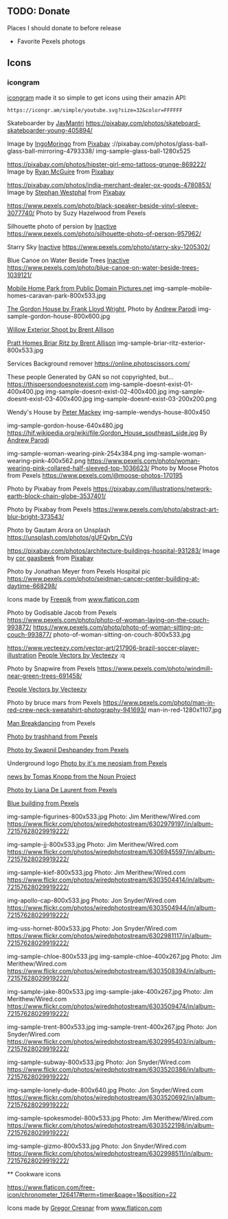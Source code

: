 ## TODO: Donate

Places I should donate to before release

* Favorite Pexels photogs


## Icons
###  icongram
[icongram](https://icongr.am) made it so simple to get icons 
using their amazin API:

```
https://icongr.am/simple/youtube.svg?size=32&color=FFFFFF
```


Skateboarder by [JayMantri](https://pixabay.com/users/jaymantri-362084/)
https://pixabay.com/photos/skateboard-skateboarder-young-405894/



Image by <a href="https://pixabay.com/users/IngoMoringo-14497112/?utm_source=link-attribution&amp;utm_medium=referral&amp;utm_campaign=image&amp;utm_content=4793338">IngoMoringo</a> from <a href="https://pixabay.com/?utm_source=link-attribution&amp;utm_medium=referral&amp;utm_campaign=image&amp;utm_content=4793338">Pixabay</a>
://pixabay.com/photos/glass-ball-glass-ball-mirroring-4793338/
img-sample-glass-ball-1280x525


https://pixabay.com/photos/hipster-girl-emo-tattoos-grunge-869222/
Image by <a href="https://pixabay.com/users/RyanMcGuire-123690/?utm_source=link-attribution&amp;utm_medium=referral&amp;utm_campaign=image&amp;utm_content=869222">Ryan McGuire</a> from <a href="https://pixabay.com/?utm_source=link-attribution&amp;utm_medium=referral&amp;utm_campaign=image&amp;utm_content=869222">Pixabay</a>


https://pixabay.com/photos/india-merchant-dealer-ox-goods-4780853/
Image by <a href="https://pixabay.com/users/shaq64-14977059/?utm_source=link-attribution&amp;utm_medium=referral&amp;utm_campaign=image&amp;utm_content=4780853">Stephan Westphal</a> from <a href="https://pixabay.com/?utm_source=link-attribution&amp;utm_medium=referral&amp;utm_campaign=image&amp;utm_content=4780853">Pixabay</a>



https://www.pexels.com/photo/black-speaker-beside-vinyl-sleeve-3077740/
Photo by Suzy Hazelwood from Pexels


Silhouette photo of persion by [Inactive](https://www.pexels.com/@felixmittermeier)
https://www.pexels.com/photo/silhouette-photo-of-person-957962/

Starry Sky
[Inactive](https://www.pexels.com/@felixmittermeier)
https://www.pexels.com/photo/starry-sky-1205302/


Blue Canoe on Water Beside Trees
[Inactive](https://www.pexels.com/@felixmittermeier)
https://www.pexels.com/photo/blue-canoe-on-water-beside-trees-1039121/

[Mobile Home Park from Public Domain Pictures.net](https://www.publicdomainpictures.net/en/view-image.php?image=85538&picture=mobile-homes-caravan-park)
img-sample-mobile-homes-caravan-park-800x533.jpg


[The Gordon House by Frank Lloyd Wright](https://hif.wikipedia.org/wiki/file:Gordon_House_southeast_side.jpg), Photo by [Andrew Parodi](https://en.wikipedia.org/wiki/User:Andrew_Parodi)
img-sample-gordon-house-800x600.jpg



[Willow Exterior Shoot by Brent Allison](https://en.wikipedia.org/wiki/File:Willow-Exterior.jpg)



[Pratt Homes Briar Ritz by Brent Allison](https://en.wikipedia.org/wiki/File:Briar-ritz-exterior.jpg)
img-sample-briar-ritz-exterior-800x533.jpg

Services
Background remover
https://online.photoscissors.com/

These people Generated by GAN so not copyrighted, but...
https://thispersondoesnotexist.com
img-sample-doesnt-exist-01-400x400.jpg
img-sample-doesnt-exist-02-400x400.jpg
img-sample-doesnt-exist-03-400x400.jpg
img-sample-doesnt-exist-03-200x200.png


Wendy's House by [Peter Mackey](https://www.flickr.com/photos/silverback40/16859900562)
img-sample-wendys-house-800x450


img-sample-gordon-house-640x480.jpg
https://hif.wikipedia.org/wiki/file:Gordon_House_southeast_side.jpg
By [Andrew Parodi](https://en.wikipedia.org/wiki/User:Andrew_Parodi)

img-sample-woman-wearing-pink-254x384.png
img-sample-woman-wearing-pink-400x562.png
https://www.pexels.com/photo/woman-wearing-pink-collared-half-sleeved-top-1036623/
Photo by Moose Photos from Pexels
https://www.pexels.com/@moose-photos-170195

Photo by Pixabay from Pexels
https://pixabay.com/illustrations/network-earth-block-chain-globe-3537401/

Photo by Pixabay from Pexels
https://www.pexels.com/photo/abstract-art-blur-bright-373543/

Photo by Gautam Arora on Unsplash
https://unsplash.com/photos/gUFQybn_CVg


https://pixabay.com/photos/architecture-buildings-hospital-931283/
Image by <a href="https://pixabay.com/users/corgaasbeek-905824/?utm_source=link-attribution&amp;utm_medium=referral&amp;utm_campaign=image&amp;utm_content=931283">cor gaasbeek</a> from <a href="https://pixabay.com/?utm_source=link-attribution&amp;utm_medium=referral&amp;utm_campaign=image&amp;utm_content=931283">Pixabay</a>



Photo by Jonathan Meyer from Pexels
Hospital pic
https://www.pexels.com/photo/seidman-cancer-center-building-at-daytime-668298/


<div>Icons made by <a href="https://www.flaticon.com/authors/freepik" title="Freepik">Freepik</a> from <a href="https://www.flaticon.com/" title="Flaticon">www.flaticon.com</a></div>

Photo by Godisable Jacob from Pexels
https://www.pexels.com/photo/photo-of-woman-laying-on-the-couch-993872/
https://www.pexels.com/photo/photo-of-woman-sitting-on-couch-993877/
photo-of-woman-sitting-on-couch-800x533.jpg


https://www.vecteezy.com/vector-art/217906-brazil-soccer-player-illustration
<a href="https://www.vecteezy.com/free-vector/people">People Vectors by Vecteezy</a>
:q

Photo by Snapwire from Pexels
https://www.pexels.com/photo/windmill-near-green-trees-691458/

<a href="https://www.vecteezy.com/free-vector/people">People Vectors by Vecteezy</a>

Photo by bruce mars from Pexels
https://www.pexels.com/photo/man-in-red-crew-neck-sweatshirt-photography-941693/
man-in-red-1280x1107.jpg

[Man Breakdancing](https://www.pexels.com/photo/acrobat-action-active-adult-461611/) from Pexels

[Photo by trashhand from Pexels](https://www.pexels.com/photo/low-angle-shot-of-high-rise-building-2096578/)

[Photo by Swapnil Deshpandey from Pexels](https://www.pexels.com/photo/white-and-yellow-woman-graphic-art-1309326)

Underground logo [Photo by it's me neosiam from Pexels](https://www.pexels.com/photo/design-illustration-sign-signage-595661/)


[news by Tomas Knopp from the Noun Project](https://thenounproject.com/search/?q=news&i=1248039)

[Photo by Liana De Laurent from Pexels](https://www.pexels.com/photo/graffiti-2130793/)

[Blue building from Pexels](https://www.pexels.com/photo/15120-architecture-blue-building-269077/)

img-sample-figurines-800x533.jpg
Photo: Jim Merithew/Wired.com
https://www.flickr.com/photos/wiredphotostream/6302979197/in/album-72157628029919222/


img-sample-jj-800x533.jpg
Photo: Jim Merithew/Wired.com
https://www.flickr.com/photos/wiredphotostream/6306945597/in/album-72157628029919222/

img-sample-kief-800x533.jpg
Photo: Jim Merithew/Wired.com
https://www.flickr.com/photos/wiredphotostream/6303504414/in/album-72157628029919222/

img-apollo-cap-800x533.jpg
Photo: Jon Snyder/Wired.com
https://www.flickr.com/photos/wiredphotostream/6303504944/in/album-72157628029919222/

img-uss-hornet-800x533.jpg
Photo: Jon Snyder/Wired.com
https://www.flickr.com/photos/wiredphotostream/6302981117/in/album-72157628029919222/

img-sample-chloe-800x533.jpg
img-sample-chloe-400x267.jpg
Photo: Jim Merithew/Wired.com
https://www.flickr.com/photos/wiredphotostream/6303508394/in/album-72157628029919222/

img-sample-jake-800x533.jpg
img-sample-jake-400x267.jpg
Photo: Jim Merithew/Wired.com
https://www.flickr.com/photos/wiredphotostream/6303509474/in/album-72157628029919222/

img-sample-trent-800x533.jpg
img-sample-trent-400x267.jpg
Photo: Jon Snyder/Wired.com
https://www.flickr.com/photos/wiredphotostream/6302995403/in/album-72157628029919222/

img-sample-subway-800x533.jpg
Photo: Jon Snyder/Wired.com
https://www.flickr.com/photos/wiredphotostream/6303520386/in/album-72157628029919222/

img-sample-lonely-dude-800x640.jpg
Photo: Jon Snyder/Wired.com
https://www.flickr.com/photos/wiredphotostream/6303520692/in/album-72157628029919222/

img-sample-spokesmodel-800x533.jpg
Photo: Jim Merithew/Wired.com
https://www.flickr.com/photos/wiredphotostream/6303522198/in/album-72157628029919222/

img-sample-gizmo-800x533.jpg
Photo: Jon Snyder/Wired.com
https://www.flickr.com/photos/wiredphotostream/6302998511/in/album-72157628029919222/


** Cookware icons

https://www.flaticon.com/free-icon/chronometer_126417#term=timer&page=1&position=22
<div>Icons made by <a href="https://www.flaticon.com/authors/gregor-cresnar" title="Gregor Cresnar">Gregor Cresnar</a> from <a href="https://www.flaticon.com/"             title="Flaticon">www.flaticon.com</a></div>













